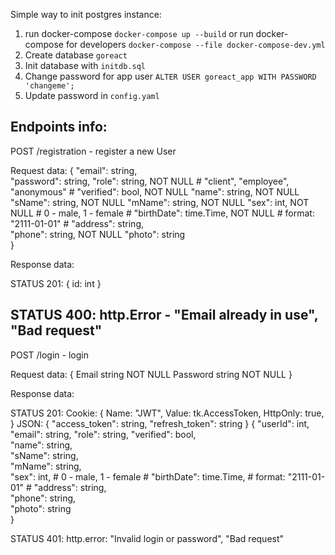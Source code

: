 Simple way to init postgres instance:
1. run docker-compose 
`docker-compose up --build`
or run docker-compose for developers
`docker-compose --file docker-compose-dev.yml`
2. Create database `goreact`
3. Init database with `initdb.sql`
4. Change password for app user
`ALTER USER goreact_app WITH PASSWORD 'changeme';`
5. Update password in `config.yaml`

Endpoints info:
-----------------------------------------------------------------------------
POST    /registration - register a new User

Request data:
{
    "email": string,            
    "password": string,
    "role": string,             NOT NULL # "client", "employee", "anonymous" #
    "verified": bool,           NOT NULL
    "name": string,             NOT NULL
    "sName": string,            NOT NULL
    "mName": string,            NOT NULL
    "sex": int,                 NOT NULL # 0 - male, 1 - female # 
    "birthDate": time.Time,     NOT NULL # format: "2111-01-01" #
    "address": string,          
    "phone": string,            NOT NULL
    "photo": string             
}

Response data:

STATUS 201:
{
    id: int
}

STATUS 400:
http.Error - "Email already in use", "Bad request"
-----------------------------------------------------------------------------
POST    /login - login

Request data:
 {
		Email    string         NOT NULL
		Password string         NOT NULL
}

Response data:

STATUS 201:
Cookie:
{
			Name:     "JWT",
			Value:    tk.AccessToken,
			HttpOnly: true,
}
JSON:
{
    "access_token": string,
    "refresh_token": string 
}
{
    "userId": int,
    "email": string,
    "role": string, 
    "verified": bool,       
    "name": string,       
    "sName": string,          
    "mName": string,            
    "sex": int,                 # 0 - male, 1 - female # 
    "birthDate": time.Time,     # format: "2111-01-01" #
    "address": string,          
    "phone": string,          
    "photo": string             
}

STATUS 401:
http.error: "Invalid login or password", "Bad request"